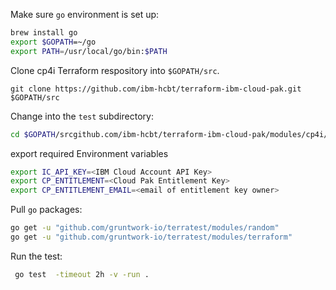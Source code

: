 Make sure `go` environment is set up:

```bash
brew install go
export $GOPATH=~/go
export PATH=/usr/local/go/bin:$PATH
```

Clone cp4i Terraform respository into `$GOPATH/src`.
```
git clone https://github.com/ibm-hcbt/terraform-ibm-cloud-pak.git $GOPATH/src
```

Change into the `test` subdirectory:

```bash
cd $GOPATH/srcgithub.com/ibm-hcbt/terraform-ibm-cloud-pak/modules/cp4i/test
```

export required Environment variables

```bash
export IC_API_KEY=<IBM Cloud Account API Key>
export CP_ENTITLEMENT=<Cloud Pak Entitlement Key>
export CP_ENTITLEMENT_EMAIL=<email of entitlement key owner>
```

Pull `go` packages:

```bash
go get -u "github.com/gruntwork-io/terratest/modules/random"
go get -u "github.com/gruntwork-io/terratest/modules/terraform"
```

Run the test:

```bash
 go test  -timeout 2h -v -run .
```